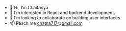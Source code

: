 - 👋 Hi, I’m Chaitanya
- 👀 I’m interested in React and backend development.
- 💞️ I’m looking to collaborate on building user interfaces.
- 📫  Reach me chatna717@gmail.com

<!---
0xpwnstar/0xpwnstar is a ✨ special ✨ repository because its `README.md` (this file) appears on your GitHub profile.
You can click the Preview link to take a look at your changes.
--->
